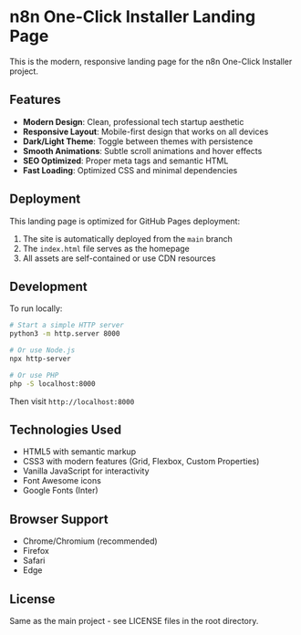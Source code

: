 # n8n One-Click Installer Landing Page

This is the modern, responsive landing page for the n8n One-Click Installer project.

## Features

- **Modern Design**: Clean, professional tech startup aesthetic
- **Responsive Layout**: Mobile-first design that works on all devices
- **Dark/Light Theme**: Toggle between themes with persistence
- **Smooth Animations**: Subtle scroll animations and hover effects
- **SEO Optimized**: Proper meta tags and semantic HTML
- **Fast Loading**: Optimized CSS and minimal dependencies

## Deployment

This landing page is optimized for GitHub Pages deployment:

1. The site is automatically deployed from the `main` branch
2. The `index.html` file serves as the homepage
3. All assets are self-contained or use CDN resources

## Development

To run locally:

```bash
# Start a simple HTTP server
python3 -m http.server 8000

# Or use Node.js
npx http-server

# Or use PHP
php -S localhost:8000
```

Then visit `http://localhost:8000`

## Technologies Used

- HTML5 with semantic markup
- CSS3 with modern features (Grid, Flexbox, Custom Properties)
- Vanilla JavaScript for interactivity
- Font Awesome icons
- Google Fonts (Inter)

## Browser Support

- Chrome/Chromium (recommended)
- Firefox
- Safari
- Edge

## License

Same as the main project - see LICENSE files in the root directory.